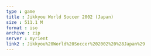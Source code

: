 ```yaml
---
type : game
title : Jikkyou World Soccer 2002 (Japan)
size : 511.1 M
format : iso
archive : zip
server : myrient
link2 : Jikkyou%20World%20Soccer%202002%20%28Japan%29
---
```

